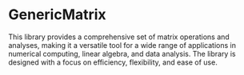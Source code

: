 # GenericMatrix
This library provides a comprehensive set of matrix operations and analyses, making it a versatile tool for a wide range of applications in numerical computing, linear algebra, and data analysis. The library is designed with a focus on efficiency, flexibility, and ease of use.

